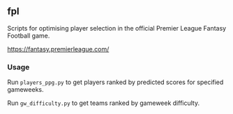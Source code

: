 ## fpl
Scripts for optimising player selection in the official Premier League Fantasy Football game.

https://fantasy.premierleague.com/

### Usage

Run ```players_ppg.py``` to get players ranked by predicted scores for specified gameweeks. 

Run ```gw_difficulty.py``` to get teams ranked by gameweek difficulty.
